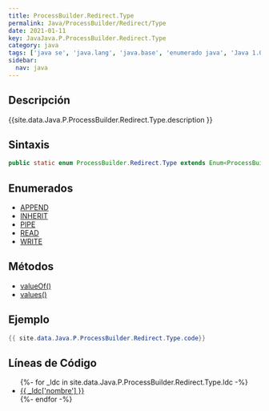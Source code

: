 ```yaml
---
title: ProcessBuilder.Redirect.Type
permalink: Java/ProcessBuilder/Redirect/Type
date: 2021-01-11
key: JavaJava.P.ProcessBuilder.Redirect.Type
category: java
tags: ['java se', 'java.lang', 'java.base', 'enumerado java', 'Java 1.0']
sidebar: 
  nav: java
---
```


## Descripción
{{site.data.Java.P.ProcessBuilder.Redirect.Type.description }}

## Sintaxis
~~~java
public static enum ProcessBuilder.Redirect.Type extends Enum<ProcessBuilder.Redirect.Type>
~~~

## Enumerados
* [APPEND](/Java/ProcessBuilder/Redirect/Type/APPEND)
* [INHERIT](/Java/ProcessBuilder/Redirect/Type/INHERIT)
* [PIPE](/Java/ProcessBuilder/Redirect/Type/PIPE)
* [READ](/Java/ProcessBuilder/Redirect/Type/READ)
* [WRITE](/Java/ProcessBuilder/Redirect/Type/WRITE)

## Métodos
* [valueOf()](/Java/ProcessBuilder/Redirect/Type/valueOf)
* [values()](/Java/ProcessBuilder/Redirect/Type/values)

## Ejemplo
~~~java
{{ site.data.Java.P.ProcessBuilder.Redirect.Type.code}}
~~~

## Líneas de Código
<ul>
{%- for _ldc in site.data.Java.P.ProcessBuilder.Redirect.Type.ldc -%}
   <li>
       <a href="{{_ldc['url'] }}">{{ _ldc['nombre'] }}</a>
   </li>
{%- endfor -%}
</ul>
